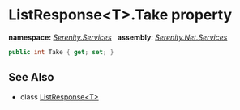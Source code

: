 # ListResponse&lt;T&gt;.Take property
**namespace:** *[Serenity.Services](../../README.md#serenity.services-namespace)*   **assembly**: *[Serenity.Net.Services](../../README.md)*

```csharp
public int Take { get; set; }
```

## See Also

* class [ListResponse&lt;T&gt;](../ListResponse-1.md)